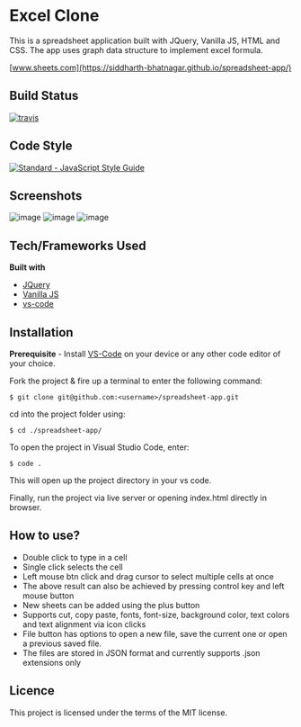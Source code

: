 # Excel Clone

This is a spreadsheet application built with JQuery, Vanilla JS, HTML and CSS. The app uses graph data structure to implement excel formula.

[www.sheets.com](https://siddharth-bhatnagar.github.io/spreadsheet-app/)

## Build Status

<a href="https://travis-ci.org/standard/standard"><img src="https://img.shields.io/travis/standard/standard/master.svg" alt="travis"></a>

## Code Style

<a href="https://standardjs.com"><img src="https://img.shields.io/badge/code_style-standard-brightgreen.svg" alt="Standard - JavaScript Style Guide"></a>

## Screenshots

![image](https://user-images.githubusercontent.com/56535991/121915815-32027900-cd51-11eb-9119-ddc7bfb2f367.png)
![image](https://user-images.githubusercontent.com/56535991/121915898-4777a300-cd51-11eb-82ce-4f029ff4ba53.png)
![image](https://user-images.githubusercontent.com/56535991/121916060-6d9d4300-cd51-11eb-9d16-812fe544b23d.png)


## Tech/Frameworks Used

**Built with**
- [JQuery](https://api.jquery.com/)
- [Vanilla JS](https://developer.mozilla.org/en-US/docs/Web/JavaScript)
- [vs-code](https://code.visualstudio.com/docs)

## Installation

**Prerequisite** - Install [VS-Code](https://code.visualstudio.com/Download) on your device or any other code editor of your choice.

Fork the project & fire up a terminal to enter the following command: 
```
$ git clone git@github.com:<username>/spreadsheet-app.git
```
cd into the project folder using:
```
$ cd ./spreadsheet-app/
```
To open the project in Visual Studio Code, enter:
```
$ code .
```
This will open up the project directory in your vs code.

Finally, run the project via live server or opening index.html directly in browser.

## How to use?

- Double click to type in a cell
- Single click selects the cell
- Left mouse btn click and drag cursor to select multiple cells at once
- The above result can also be achieved by pressing control key and left mouse button 
- New sheets can be added using the plus button
- Supports cut, copy paste, fonts, font-size, background color, text colors and text alignment via icon clicks
- File button has options to open a new file, save the current one or open a previous saved file.
- The files are stored in JSON format and currently supports .json extensions only

## Licence

This project is licensed under the terms of the MIT license.


